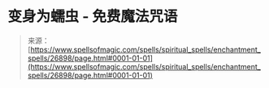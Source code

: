 <!--yml

类别：未分类

日期：2024-06-12 19:15:29

-->

# 变身为蠕虫 - 免费魔法咒语

> 来源：[https://www.spellsofmagic.com/spells/spiritual_spells/enchantment_spells/26898/page.html#0001-01-01](https://www.spellsofmagic.com/spells/spiritual_spells/enchantment_spells/26898/page.html#0001-01-01)
